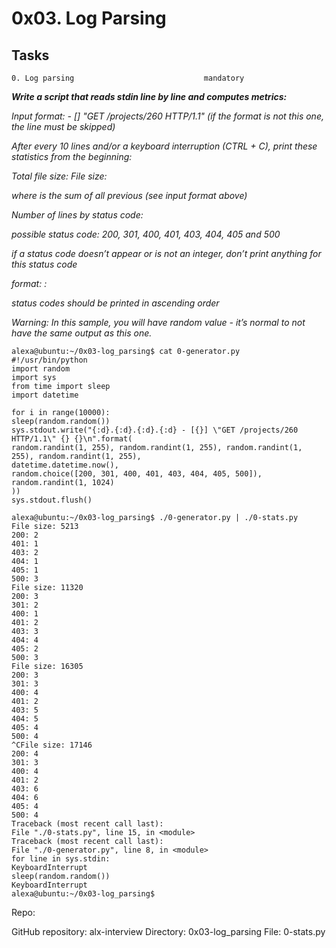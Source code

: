 # 0x03. Log Parsing

## Tasks

`0. Log parsing                             mandatory`

***Write a script that reads stdin line by line and computes metrics:***

*Input format: <IP Address> - [<date>] "GET /projects/260 HTTP/1.1" <status code> <file size> (if the format is not this one, the line must be skipped)*
  
*After every 10 lines and/or a keyboard interruption (CTRL + C), print these statistics from the beginning:*

*Total file size: File size: <total size>*

*where <total size> is the sum of all previous <file size> (see input format above)*

*Number of lines by status code:*

*possible status code: 200, 301, 400, 401, 403, 404, 405 and 500*

*if a status code doesn’t appear or is not an integer, don’t print anything for this status code*

*format: <status code>: <number>*

*status codes should be printed in ascending order*

*Warning: In this sample, you will have random value - it’s normal to not have the same output as this one.*

```
alexa@ubuntu:~/0x03-log_parsing$ cat 0-generator.py 
#!/usr/bin/python         
import random   
import sys
from time import sleep
import datetime

for i in range(10000):
sleep(random.random())
sys.stdout.write("{:d}.{:d}.{:d}.{:d} - [{}] \"GET /projects/260 HTTP/1.1\" {} {}\n".format(
random.randint(1, 255), random.randint(1, 255), random.randint(1, 255), random.randint(1, 255),
datetime.datetime.now(),
random.choice([200, 301, 400, 401, 403, 404, 405, 500]),
random.randint(1, 1024)
))
sys.stdout.flush()

alexa@ubuntu:~/0x03-log_parsing$ ./0-generator.py | ./0-stats.py
File size: 5213
200: 2
401: 1
403: 2
404: 1
405: 1
500: 3
File size: 11320
200: 3
301: 2
400: 1
401: 2
403: 3
404: 4
405: 2
500: 3
File size: 16305
200: 3
301: 3
400: 4
401: 2
403: 5
404: 5
405: 4
500: 4
^CFile size: 17146
200: 4
301: 3
400: 4
401: 2
403: 6
404: 6
405: 4
500: 4
Traceback (most recent call last):
File "./0-stats.py", line 15, in <module>
Traceback (most recent call last):
File "./0-generator.py", line 8, in <module>
for line in sys.stdin:
KeyboardInterrupt
sleep(random.random())
KeyboardInterrupt
alexa@ubuntu:~/0x03-log_parsing$
```

Repo:

GitHub repository: alx-interview
Directory: 0x03-log_parsing
File: 0-stats.py
